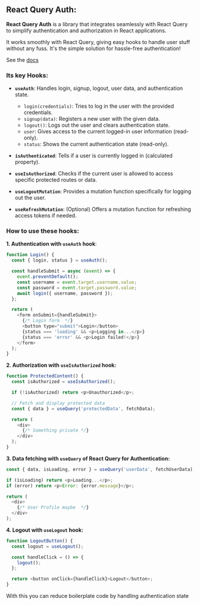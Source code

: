 ## React Query Auth:
__React Query Auth__ is a library that integrates seamlessly with React Query to simplify authentication and authorization in React applications. 

It works smoothly with React Query, giving easy hooks to handle user stuff without any fuss. It's the simple solution for hassle-free authentication! 

See the [docs](https://github.com/alan2207/react-query-auth)


### Its key Hooks:

- __`useAuth`__: Handles login, signup, logout, user data, and authentication state.
  
  - `login(credentials)`: Tries to log in the user with the provided credentials.
  - `signup(data)`: Registers a new user with the given data.
  - `logout()`: Logs out the user and clears authentication state.
  - `user`: Gives access to the current logged-in user information (read-only).
  - `status`: Shows the current authentication state (read-only).
    
- __`isAuthenticated`__: Tells if a user is currently logged in (calculated property).
  
- __`useIsAuthorized`__: Checks if the current user is allowed to access specific protected routes or data.
  
- __`useLogoutMutation`__: Provides a mutation function specifically for logging out the user.

- __`useRefreshMutation`__: (Optional) Offers a mutation function for refreshing access tokens if needed.


### How to use these hooks: 

__1. Authentication with `useAuth` hook__:

  ```javascript
  function Login() {
    const { login, status } = useAuth();
  
    const handleSubmit = async (event) => {
      event.preventDefault();
      const username = event.target.username.value;
      const password = event.target.password.value;
      await login({ username, password });
    };
  
    return (
      <form onSubmit={handleSubmit}>
        {/* Login form  */}
        <button type="submit">Login</button>
        {status === 'loading' && <p>Logging in...</p>}
        {status === 'error' && <p>Login failed!</p>}
      </form>
    );
  }
  
  
  ```

__2. Authorization with `useIsAuthorized` hook:__

  ```javascript
  function ProtectedContent() {
    const isAuthorized = useIsAuthorized();
  
    if (!isAuthorized) return <p>Unauthorized</p>;
  
    // Fetch and display protected data
    const { data } = useQuery('protectedData', fetchData);
  
    return (
      <div>
        {/* Something private */}
      </div>
    );
  }
  
  
  ```

__3. Data fetching with `useQuery` of React Query for Authentication:__

  ```javascript
  const { data, isLoading, error } = useQuery('userData', fetchUserData);
  
  if (isLoading) return <p>Loading...</p>;
  if (error) return <p>Error: {error.message}</p>;
  
  return (
    <div>
      {/* User Profile maybe  */}
    </div>
  );
  
  
  ```

__4. Logout with `useLogout` hook:__

  ```javascript
  function LogoutButton() {
    const logout = useLogout();
  
    const handleClick = () => {
      logout();
    };
  
    return <button onClick={handleClick}>Logout</button>;
  }
  
  ```

With this you can reduce boilerplate code by handling authentication state
